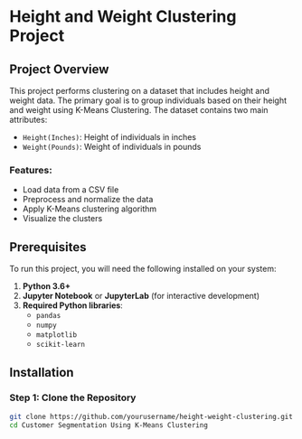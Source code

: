 # Height and Weight Clustering Project

## Project Overview
This project performs clustering on a dataset that includes height and weight data. The primary goal is to group individuals based on their height and weight using K-Means Clustering. The dataset contains two main attributes:
- `Height(Inches)`: Height of individuals in inches
- `Weight(Pounds)`: Weight of individuals in pounds

### Features:
- Load data from a CSV file
- Preprocess and normalize the data
- Apply K-Means clustering algorithm
- Visualize the clusters

## Prerequisites

To run this project, you will need the following installed on your system:

1. **Python 3.6+**
2. **Jupyter Notebook** or **JupyterLab** (for interactive development)
3. **Required Python libraries**:
    - `pandas`
    - `numpy`
    - `matplotlib`
    - `scikit-learn`

## Installation

### Step 1: Clone the Repository
```bash
git clone https://github.com/yourusername/height-weight-clustering.git
cd Customer Segmentation Using K-Means Clustering
